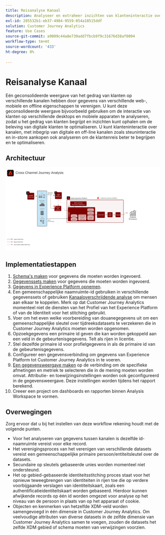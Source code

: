 ```yaml
---
title: Reisanalyse Kanaal
description: Analyseer en extraheer inzichten van klanteninteractie over de klantenreis.
exl-id: 285532b1-eb37-4984-9559-054a18515ddf
solution: Customer Journey Analytics
feature: Use Cases
source-git-commit: a9009c44a8e739add7fbcb9f9c31676d38af0094
workflow-type: tm+mt
source-wordcount: '433'
ht-degree: 0%

---
```


# Reisanalyse Kanaal

Eén geconsolideerde weergave van het gedrag van klanten op verschillende kanalen hebben door gegevens van verschillende web-, mobiele en offline eigenschappen te verenigen. U kunt deze geconsolideerde weergave bijvoorbeeld gebruiken om de interactie van klanten op verschillende desktops en mobiele apparaten te analyseren, zodat u het gedrag van klanten begrijpt en inzichten kunt ophalen om de beleving van digitale klanten te optimaliseren. U kunt klanteninteractie over kanalen, met inbegrip van digitale en off-line kanalen zoals steuninteractie en in-store aankopen ook analyseren om de klantenreis beter te begrijpen en te optimaliseren.

## Architectuur

![Kanaalarchitectuur](../assets/cross-channel-architecture.svg)

## Implementatiestappen

1. [Schema&#39;s maken](https://experienceleague.adobe.com/docs/experience-platform/xdm/tutorials/create-schema-ui.html) voor gegevens die moeten worden ingevoerd.
1. [Gegevenssets maken](https://experienceleague.adobe.com/docs/platform-learn/tutorials/data-ingestion/create-datasets-and-ingest-data.html) voor gegevens die moeten worden ingevoerd.
1. [Gegevens in Experience Platform opnemen](https://experienceleague.adobe.com/docs/platform-learn/tutorials/data-ingestion/understanding-data-ingestion.html).
1. Een gemeenschappelijke naamruimte-id gebruiken in verschillende gegevenssets of gebruiken [Kanaaloverschrijdende analyse](/help/cca/overview.md) om mensen aan elkaar te koppelen. Merk op dat Customer Journey Analytics momenteel niet de diensten van het Profiel van het Experience Platform of van de Identiteit voor het stitching gebruikt.
1. Voer om het even welke voorbereiding van douanegegevens uit om een gemeenschappelijke sleutel over tijdreeksdatasets te verzekeren die in Customer Journey Analytics moeten worden opgenomen.
1. Opzoekgegevens een primaire id geven die kan worden gekoppeld aan een veld in de gebeurtenisgegevens. Telt als rijen in licentie.
1. Stel dezelfde primaire id voor profielgegevens in als de primaire id van de gebeurtenisgegevens.
1. Configureer een gegevensverbinding om gegevens van Experience Platform tot Customer Journey Analytics in te voeren.
1. [Een gegevensweergave maken](/help/data-views/create-dataview.md) op de verbinding om de specifieke afmetingen en metriek te selecteren die in de mening moeten worden omvat. Attributie- en toewijzingsinstellingen worden ook geconfigureerd in de gegevensweergave. Deze instellingen worden tijdens het rapport berekend.
1. Creeer een project om dashboards en rapporten binnen Analysis Workspace te vormen.

## Overwegingen

Zorg ervoor dat u bij het instellen van deze workflow rekening houdt met de volgende punten.

* Voor het analyseren van gegevens tussen kanalen is dezelfde id-naamruimte vereist voor elke record.
* Het verenigingsproces van het verenigen van verschillende datasets vereist een gemeenschappelijke primaire persoon/entiteitsleutel over de datasets.
* Secundaire op sleutels gebaseerde unies worden momenteel niet ondersteund.
* Het op gebied-gebaseerde identiteitsstitching proces staat voor het opnieuw teweegbrengen van identiteiten in rijen toe die op verdere voorbijgaande verslagen van identiteitskaart, zoals een authentificatieidentiteitskaart worden gebaseerd. Hierdoor kunnen afwijkende records op één id worden omgezet voor analyse op het niveau van de persoon in plaats van op het apparaat of cookie.
* Objecten en kenmerken van hetzelfde XDM-veld worden samengevoegd in één dimensie in Customer Journey Analytics. Om veelvoudige attributen van diverse datasets in de zelfde dimensie van Customer Journey Analytics samen te voegen, zouden de datasets het zelfde XDM gebied of schema moeten van verwijzingen voorzien.
